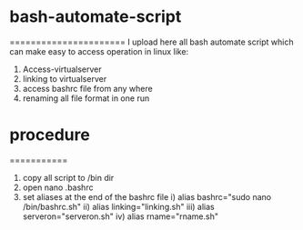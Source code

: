 # bash-automate-script
======================
I upload here all bash automate script which can make easy to access operation in linux like:
1. Access-virtualserver
2. linking to virtualserver
3. access bashrc file from any where
4. renaming all file format in one run 

# procedure
===========
1. copy all script to /bin dir
2. open nano .bashrc
3. set aliases at the end of the bashrc file
   i) alias bashrc="sudo nano /bin/bashrc.sh"
   ii) alias linking="linking.sh"
   iii) alias serveron="serveron.sh"
   iv) alias   rname="rname.sh"
